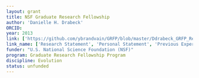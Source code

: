 ```yaml
---
layout: grant
title: NSF Graduate Research Fellowship
author: 'Danielle H. Drabeck'
ORCID: 
year: 2013
link: ['https://github.com/ybrandvain/GRFP/blob/master/Ddrabeck_GRFP_ResearchPlan_2013.pdf', 'https://github.com/ybrandvain/GRFP/blob/master/Ddrabeck_GRFP_PersonalStatement_2013.pdf', 'https://github.com/ybrandvain/GRFP/blob/master/Ddrabeck_GRFP_Previous%20Experience_2013.pdf', 'https://github.com/ybrandvain/GRFP/blob/master/Ddrabeck_GRFP_Review_2013.pdf']
link_name: ['Research Statement', 'Personal Statement', 'Previous Experience', 'Reviews']
funder: "U.S. National Science Foundation (NSF)"
program: Graduate Research Fellowship Program
discipline: Evolution
status: unfunded
---
```

